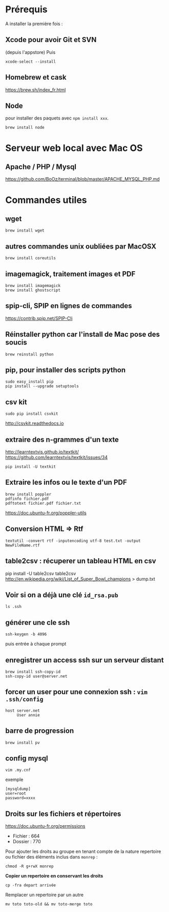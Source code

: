 # Prérequis
A installer la première fois :

## Xcode pour avoir Git et SVN
(depuis l'appstore)
Puis
```
xcode-select --install
```
## Homebrew et cask
https://brew.sh/index_fr.html

## Node
pour installer des paquets avec `npm install xxx`.
```
brew install node
```


# Serveur web local avec Mac OS 

## Apache / PHP / Mysql
https://github.com/BoOz/terminal/blob/master/APACHE_MYSQL_PHP.md


# Commandes utiles

## wget
`brew install wget`

## autres commandes unix oubliées par MacOSX
`brew install coreutils`

## imagemagick, traitement images et PDF
```
brew install imagemagick
brew install ghostscript
```
## spip-cli, SPIP en lignes de commandes
https://contrib.spip.net/SPIP-Cli

## Réinstaller python car l'install de Mac pose des soucis
```
brew reinstall python
```

## pip, pour installer des scripts python
```
sudo easy_install pip
pip install --upgrade setuptools
```

## csv kit
```
sudo pip install csvkit
```
http://csvkit.readthedocs.io

## extraire des n-grammes d'un texte
http://learntextvis.github.io/textkit/
https://github.com/learntextvis/textkit/issues/34

```
pip install -U textkit
```


## Extraire les infos ou le texte d'un PDF
```
brew install poppler
pdfinfo fichier.pdf
pdftotext fichier.pdf fichier.txt
```
https://doc.ubuntu-fr.org/poppler-utils


## Conversion HTML => Rtf
```
textutil -convert rtf -inputencoding utf-8 test.txt -output NewFileName.rtf
```
## table2csv : récuperer un tableau HTML en csv
pip install -U table2csv
table2csv http://en.wikipedia.org/wiki/List_of_Super_Bowl_champions > dump.txt

## Voir si on a déjà une clé `id_rsa.pub`
```
ls .ssh
```

## générer une cle ssh
```
ssh-keygen -b 4096
```
puis entrée à chaque prompt

## enregistrer un access ssh sur un serveur distant
```
brew install ssh-copy-id
ssh-copy-id user@server.net
```

## forcer un user pour une connexion ssh : `vim .ssh/config `
```
host server.net
     User annie
```

## barre de progression
```
brew install pv
```
## config mysql
`vim .my.cnf`

exemple
```
[mysqldump]
user=root
password=xxxx
```

## Droits sur les fichiers et répertoires
https://doc.ubuntu-fr.org/permissions
- Fichier : 664
- Dossier : 770

Pour ajouter les droits au groupe en tenant compte de la nature repertoire ou fichier des éléments inclus dans `monrep` :

```
chmod -R g+rwX monrep
```

**Copier un repertoire en conservant les droits**

```
cp -fra depart arrivée
```

Remplacer un repertoire par un autre

```
mv toto toto-old && mv toto-merge toto
```
